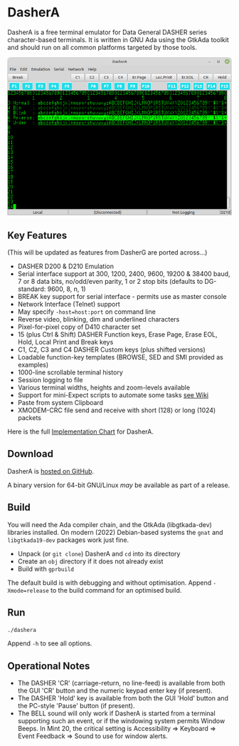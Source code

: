 # DasherA
DasherA is a free terminal emulator for Data General DASHER series character-based terminals.  It is written in GNU Ada using the GtkAda toolkit and should run on all common platforms targeted by those tools.

![Screenshot](./Screenshots/DasherA-20220304.png)

## Key Features

(This will be updated as features from DasherG are ported across...)

* DASHER D200 & D210 Emulation
* Serial interface support at 300, 1200, 2400, 9600, 19200 & 38400 baud, 7 or 8 data bits,
no/odd/even parity, 1 or 2 stop bits (defaults to DG-standard: 9600, 8, n, 1)
* BREAK key support for serial interface - permits use as master console
* Network Interface (Telnet) support
* May specify ```-host=host:port``` on command line
* Reverse video, blinking, dim and underlined characters
* Pixel-for-pixel copy of D410 character set
* 15 (plus Ctrl & Shift) DASHER Function keys, Erase Page, Erase EOL, Hold, Local Print and Break keys
* C1, C2, C3 and C4 DASHER Custom keys (plus shifted versions)
* Loadable function-key templates (BROWSE, SED and SMI provided as examples)
* 1000-line scrollable terminal history
* Session logging to file
* Various terminal widths, heights and zoom-levels available
* Support for mini-Expect scripts to automate some tasks [see Wiki](https://github.com/SMerrony/DasherG/wiki/DasherG-Mini-Expect-Scripts)
* Paste from system Clipboard
* XMODEM-CRC file send and receive with short (128) or long (1024) packets
  
Here is the full [Implementation Chart](./Docs/implementationChart.md) for DasherA.

## Download
DasherA is [hosted on GitHub](https://github.com/SMerrony/dashera).

A binary version for 64-bit GNU/Linux *may* be available as part of a release.

## Build

You will need the Ada compiler chain, and the GtkAda (libgtkada-dev) libraries installed.
On modern (2022) Debian-based systems the `gnat` and `libgtkada19-dev` packages work just fine.

* Unpack (or `git clone`) DasherA and `cd` into its directory
* Create an `obj` directory if it does not already exist
* Build with `gprbuild`

The default build is with debugging and without optimisation.  Append `-Xmode=release` to the build command for an optimised build.

## Run
`./dashera`

Append `-h` to see all options.

## Operational Notes
* The DASHER 'CR' (carriage-return, no line-feed) is available from both the GUI 'CR' button and the
numeric keypad enter key (if present).
* The DASHER 'Hold' key is available from both the GUI 'Hold' button and the PC-style 'Pause'
button (if present).
* The BELL sound will only work if DasherA is started from a terminal supporting such an event, 
or if the windowing system permits Window Beeps.  In Mint 20, the critical setting is
Accessibility => Keyboard => Event Feedback => Sound to use for window alerts.

